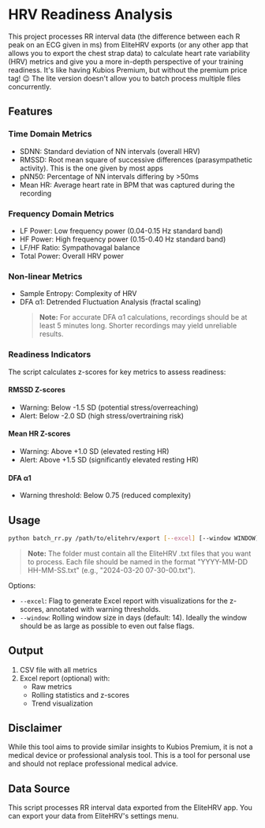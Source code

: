 # HRV Readiness Analysis

This project processes RR interval data (the difference between each R peak on an ECG given in ms) from EliteHRV exports (or any other app that allows you to export the chest strap data) to calculate heart rate variability (HRV) metrics and give you a more in-depth perspective of your training readiness. It's like having Kubios Premium, but without the premium price tag! 😉 The lite version doesn't allow you to batch process multiple files concurrently.

## Features

### Time Domain Metrics

- SDNN: Standard deviation of NN intervals (overall HRV)
- RMSSD: Root mean square of successive differences (parasympathetic activity). This is the one given by most apps
- pNN50: Percentage of NN intervals differing by >50ms
- Mean HR: Average heart rate in BPM that was captured during the recording

### Frequency Domain Metrics

- LF Power: Low frequency power (0.04-0.15 Hz standard band)
- HF Power: High frequency power (0.15-0.40 Hz standard band)
- LF/HF Ratio: Sympathovagal balance
- Total Power: Overall HRV power

### Non-linear Metrics

- Sample Entropy: Complexity of HRV
- DFA α1: Detrended Fluctuation Analysis (fractal scaling)
  > **Note:** For accurate DFA α1 calculations, recordings should be at least 5 minutes long. Shorter recordings may yield unreliable results.

### Readiness Indicators

The script calculates z-scores for key metrics to assess readiness:

#### RMSSD Z-scores

- Warning: Below -1.5 SD (potential stress/overreaching)
- Alert: Below -2.0 SD (high stress/overtraining risk)

#### Mean HR Z-scores

- Warning: Above +1.0 SD (elevated resting HR)
- Alert: Above +1.5 SD (significantly elevated resting HR)

#### DFA α1

- Warning threshold: Below 0.75 (reduced complexity)

## Usage

```bash
python batch_rr.py /path/to/elitehrv/export [--excel] [--window WINDOW]
```

> **Note:** The folder must contain all the EliteHRV .txt files that you want to process. Each file should be named in the format "YYYY-MM-DD HH-MM-SS.txt" (e.g., "2024-03-20 07-30-00.txt").

Options:

- `--excel`: Flag to generate Excel report with visualizations for the z-scores, annotated with warning thresholds.
- `--window`: Rolling window size in days (default: 14). Ideally the window should be as large as possible to even out false flags.

## Output

1. CSV file with all metrics
2. Excel report (optional) with:
   - Raw metrics
   - Rolling statistics and z-scores
   - Trend visualization

## Disclaimer

While this tool aims to provide similar insights to Kubios Premium, it is not a medical device or professional analysis tool. This is a tool for personal use and should not replace professional medical advice.

## Data Source

This script processes RR interval data exported from the EliteHRV app. You can export your data from EliteHRV's settings menu.
